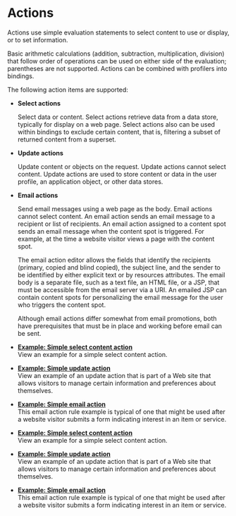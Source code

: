 # Actions

Actions use simple evaluation statements to select content to use or display, or to set information.

Basic arithmetic calculations \(addition, subtraction, multiplication, division\) that follow order of operations can be used on either side of the evaluation; parentheses are not supported. Actions can be combined with profilers into bindings.

The following action items are supported:

-   **Select actions**

    Select data or content. Select actions retrieve data from a data store, typically for display on a web page. Select actions also can be used within bindings to exclude certain content, that is, filtering a subset of returned content from a superset.

-   **Update actions**

    Update content or objects on the request. Update actions cannot select content. Update actions are used to store content or data in the user profile, an application object, or other data stores.

-   **Email actions**

    Send email messages using a web page as the body. Email actions cannot select content. An email action sends an email message to a recipient or list of recipients. An email action assigned to a content spot sends an email message when the content spot is triggered. For example, at the time a website visitor views a page with the content spot.

    The email action editor allows the fields that identify the recipients \(primary, copied and blind copied\), the subject line, and the sender to be identified by either explicit text or by resources attributes. The email body is a separate file, such as a text file, an HTML file, or a JSP, that must be accessible from the email server via a URI. An emailed JSP can contain content spots for personalizing the email message for the user who triggers the content spot.

    Although email actions differ somewhat from email promotions, both have prerequisites that must be in place and working before email can be sent.


-   **[Example: Simple select content action](../pzn/pzn_example_simple_select_content_action.md)**  
View an example for a simple select content action.
-   **[Example: Simple update action](../pzn/pzn_example_simple_update_action.md)**  
View an example of an update action that is part of a Web site that allows visitors to manage certain information and preferences about themselves.
-   **[Example: Simple email action](../pzn/pzn_example_simple_email_action.md)**  
This email action rule example is typical of one that might be used after a website visitor submits a form indicating interest in an item or service.
-   **[Example: Simple select content action](../pzn/pzn_example_simple_select_content_action.md)**  
View an example for a simple select content action.
-   **[Example: Simple update action](../pzn/pzn_example_simple_update_action.md)**  
View an example of an update action that is part of a Web site that allows visitors to manage certain information and preferences about themselves.
-   **[Example: Simple email action](../pzn/pzn_example_simple_email_action.md)**  
This email action rule example is typical of one that might be used after a website visitor submits a form indicating interest in an item or service.


